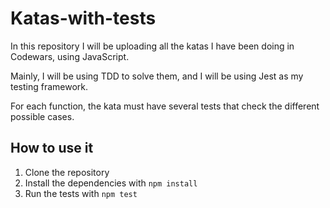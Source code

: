 # Katas-with-tests

In this repository I will be uploading all the katas I have been doing in Codewars, using JavaScript.

Mainly, I will be using TDD to solve them, and I will be using Jest as my testing framework.

For each function, the kata must have several tests that check the different possible cases.

## How to use it

1. Clone the repository
2. Install the dependencies with `npm install`
3. Run the tests with `npm test`


